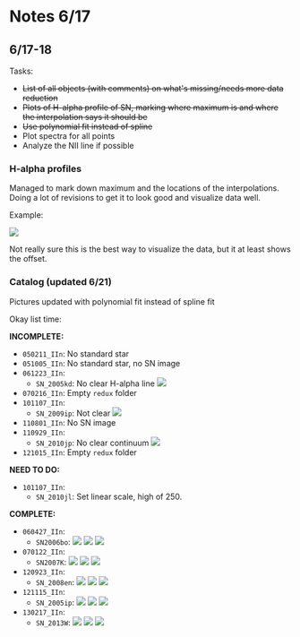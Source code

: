 # Notes 6/17

## 6/17-18

Tasks:

* ~~List of all objects (with comments) on what's missing/needs more data reduction~~
* ~~Plots of H-alpha profile of SN, marking where maximum is and where the interpolation says it should be~~
* ~~Use polynomial fit instead of spline~~
* Plot spectra for all points
* Analyze the NII line if possible


### H-alpha profiles

Managed to mark down maximum and the locations of the interpolations. Doing a lot of revisions to get it to look good and visualize data well.

Example:

![](/SN_Images/SN_2005ip/SN_2005ip_01_spec.png)

Not really sure this is the best way to visualize the data, but it at least shows the offset.

### Catalog (updated 6/21)

Pictures updated with polynomial fit instead of spline fit

Okay list time:

**INCOMPLETE:**

* `050211_IIn`: No standard star
* `051005_IIn`: No standard star, no SN image
* `061223_IIn`:
  * `SN_2005kd`: No clear H-alpha line
  ![](/images/2005kd.png)
* `070216_IIn`: Empty `redux` folder
* `101107_IIn`:
  * `SN_2009ip`: Not clear
  ![](/images/09ip.png)
* `110801_IIn`: No SN image
* `110929_IIn`:
  * `SN_2010jp`: No clear continuum
  ![](/images/10jp.png)
* `121015_IIn`: Empty `redux` folder


**NEED TO DO:**
* `101107_IIn`:
  * `SN_2010jl`: Set linear scale, high of 250.

**COMPLETE:**
* `060427_IIn`:
  * `SN2006bo`:
  ![](/SN_Images/SN2006bo/SN2006bo.png)
  ![](/SN_Images/SN2006bo/SN2006bo_poly.png)
  ![](/SN_Images/SN2006bo/SN2006bo_spec.png)
* `070122_IIn`:
  * `SN2007K`:
  ![](/SN_Images/SN2007K/SN2007K.png)
  ![](/SN_Images/SN2007K/SN2007K_poly.png)
  ![](/SN_Images/SN2007K/SN2007K_spec.png)
* `120923_IIn`:
  * `SN_2008en`:
  ![](/SN_Images/SN_2008en/SN_2008en_01.png)
  ![](/SN_Images/SN_2008en/SN_2008en_01_poly.png)
  ![](/SN_Images/SN_2008en/SN_2008en_01_spec.png)
* `121115_IIn`:
  * `SN_2005ip`:
  ![](/SN_Images/SN_2005ip/SN_2005ip_01.png)
  ![](/SN_Images/SN_2005ip/SN_2005ip_01_poly.png)
  ![](/SN_Images/SN_2005ip/SN_2005ip_01_spec.png)
* `130217_IIn`:
  * `SN_2013W`:
  ![](/SN_Images/SN_2013W/SN_2013W.png)
  ![](/SN_Images/SN_2013W/SN_2013W_poly.png)
  ![](/SN_Images/SN_2013W/SN_2013W_spec.png)
